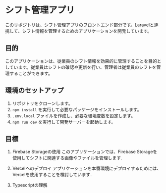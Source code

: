 # シフト管理アプリ
このリポジトリは、シフト管理アプリのフロントエンド部分です。Laravelと連携して、シフト情報を管理するためのアプリケーションを開発しています。

## 目的

このアプリケーションは、従業員のシフト情報を効果的に管理することを目的としています。従業員はシフトの確認や更新を行い、管理者は従業員のシフトを管理することができます。

## 環境のセットアップ

1. リポジトリをクローンします。
2. `npm install` を実行して必要なパッケージをインストールします。
3. `.env.local` ファイルを作成し、必要な環境変数を設定します。
4. `npm run dev` を実行して開発サーバーを起動します。



## 目標

1. Firebase Storageの使用
このアプリケーションでは、Firebase Storageを使用してシフトに関連する画像やファイルを管理します.

2. Vercelへのデプロイ 
アプリケーションを本番環境にデプロイするためには、Vercelを使用することを検討しています.

3. Typescriptの理解

